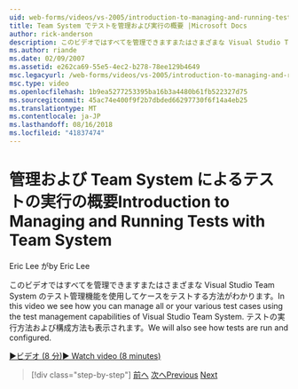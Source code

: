 ```yaml
---
uid: web-forms/videos/vs-2005/introduction-to-managing-and-running-tests-with-team-system
title: Team System でテストを管理および実行の概要 |Microsoft Docs
author: rick-anderson
description: このビデオではすべてを管理できますまたはさまざまな Visual Studio Team System のテスト管理機能を使用してケースをテストする方法がわかります。 表示されます.
ms.author: riande
ms.date: 02/09/2007
ms.assetid: e262ca69-55e5-4ec2-b278-78ee129b4649
msc.legacyurl: /web-forms/videos/vs-2005/introduction-to-managing-and-running-tests-with-team-system
msc.type: video
ms.openlocfilehash: 1b9ea5277253395ba16b3a4480b61fb522327d75
ms.sourcegitcommit: 45ac74e400f9f2b7dbded66297730f6f14a4eb25
ms.translationtype: MT
ms.contentlocale: ja-JP
ms.lasthandoff: 08/16/2018
ms.locfileid: "41837474"
---
```

<a name="introduction-to-managing-and-running-tests-with-team-system"></a><span data-ttu-id="b738f-104">管理および Team System によるテストの実行の概要</span><span class="sxs-lookup"><span data-stu-id="b738f-104">Introduction to Managing and Running Tests with Team System</span></span>
====================
<span data-ttu-id="b738f-105">Eric Lee が</span><span class="sxs-lookup"><span data-stu-id="b738f-105">by Eric Lee</span></span>

<span data-ttu-id="b738f-106">このビデオではすべてを管理できますまたはさまざまな Visual Studio Team System のテスト管理機能を使用してケースをテストする方法がわかります。</span><span class="sxs-lookup"><span data-stu-id="b738f-106">In this video we see how you can manage all or your various test cases using the test management capabilities of Visual Studio Team System.</span></span> <span data-ttu-id="b738f-107">テストの実行方法および構成方法も表示されます。</span><span class="sxs-lookup"><span data-stu-id="b738f-107">We will also see how tests are run and configured.</span></span>

[<span data-ttu-id="b738f-108">&#9654;ビデオ (8 分)</span><span class="sxs-lookup"><span data-stu-id="b738f-108">&#9654; Watch video (8 minutes)</span></span>](https://channel9.msdn.com/Blogs/ASP-NET-Site-Videos/introduction-to-managing-and-running-tests-with-team-system)

> [!div class="step-by-step"]
> <span data-ttu-id="b738f-109">[前へ](introduction-to-manual-testing-with-team-system.md)
> [次へ](measuring-the-business-value-of-ajax.md)</span><span class="sxs-lookup"><span data-stu-id="b738f-109">[Previous](introduction-to-manual-testing-with-team-system.md)
[Next](measuring-the-business-value-of-ajax.md)</span></span>
